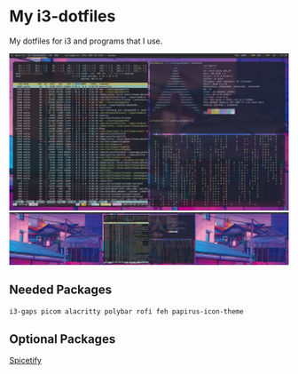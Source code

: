 # My i3-dotfiles
My dotfiles for i3 and programs that I use.

<img src="/single_example.png" alt="Example picture" title="Example picture of 1 monitor">
<img src="/example.png" alt="Example picture" title="Example picture of multiple monitors">

Needed Packages
---------------
`i3-gaps picom alacritty polybar rofi feh papirus-icon-theme`

Optional Packages
-----------------
<a href="https://github.com/spicetify/spicetify-cli" >Spicetify</a>
